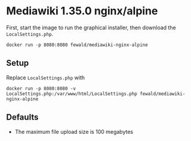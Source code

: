 # Mediawiki 1.35.0 nginx/alpine

First, start the image to run the graphical installer, then download the `LocalSettings.php`.

```
docker run -p 8080:8080 fewald/mediawiki-nginx-alpine
```

## Setup

Replace `LocalSettings.php` with

```
docker run -p 8080:8080 -v LocalSettings.php:/var/www/html/LocalSettings.php fewald/mediawiki-nginx-alpine
```

## Defaults

* The maximum file upload size is 100 megabytes
